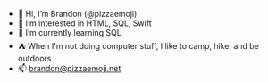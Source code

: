 - 👋 Hi, I’m Brandon (@pizzaemoji)
- 👀 I’m interested in HTML, SQL, Swift
- 🌱 I’m currently learning SQL
- ⛺️ When I'm not doing computer stuff, I like to camp, hike, and be outdoors
- 📫 brandon@pizzaemoji.net

<!---
pizzaemoji/pizzaemoji is a ✨ special ✨ repository because its `README.md` (this file) appears on your GitHub profile.
You can click the Preview link to take a look at your changes.
--->
